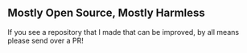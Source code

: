 ## Mostly Open Source, Mostly Harmless

If you see a repository that I made that can be improved, by all means please send over a PR!

